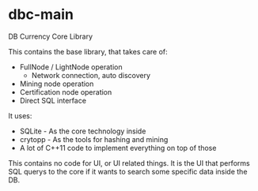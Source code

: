# dbc-main
DB Currency Core Library

This contains the base library, that takes care of:
- FullNode / LightNode operation
  - Network connection, auto discovery
- Mining node operation
- Certification node operation
- Direct SQL interface

It uses:
- SQLite - As the core technology inside
- crytopp - As the tools for hashing and mining
- A lot of C++11 code to implement everything on top of those

This contains no code for UI, or UI related things.
It is the UI that performs SQL querys to the core if it wants to search some specific data inside the DB.
